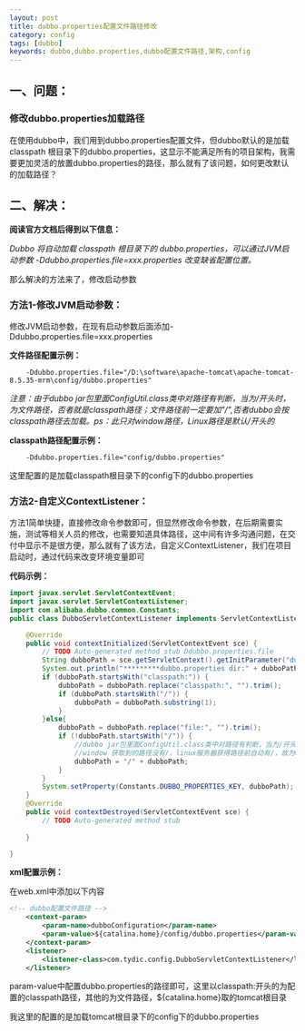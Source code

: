 ```yaml
---
layout: post
title: dubbo.properties配置文件路径修改
category: config
tags: [dubbo]
keywords: dubbo,dubbo.properties,dubbo配置文件路径,架构,config
---
```

## 一、问题：
### 修改dubbo.properties加载路径
在使用dubbo中，我们用到dubbo.properties配置文件，但dubbo默认的是加载classpath 根目录下的dubbo.properties，这显示不能满足所有的项目架构，我需要更加灵活的放置dubbo.properties的路径，那么就有了该问题，如何更改默认的加载路径？

## 二、解决：
**阅读官方文档后得到以下信息：**

*Dubbo 将自动加载 classpath 根目录下的 dubbo.properties，可以通过JVM启动参数 -Ddubbo.properties.file=xxx.properties 改变缺省配置位置。*

那么解决的方法来了，修改启动参数
### 方法1-修改JVM启动参数：

修改JVM启动参数，在现有启动参数后面添加-Ddubbo.properties.file=xxx.properties

**文件路径配置示例：**
```
    -Ddubbo.properties.file="/D:\software\apache-tomcat\apache-tomcat-8.5.35-mrm\config/dubbo.properties"
```
*注意：由于dubbo jar包里面ConfigUtil.class类中对路径有判断，当为/开头时，为文件路径，否者就是classpath路径；文件路径前一定要加"/",否者dubbo会按classpath路径去加载。ps：此只对window路径，Linux路径是默认/开头的*

**classpath路径配置示例：**
```
    -Ddubbo.properties.file="config/dubbo.properties"
```
这里配置的是加载classpath根目录下的config下的dubbo.properties

### 方法2-自定义ContextListener：
方法1简单快捷，直接修改命令参数即可，但显然修改命令参数，在后期需要实施，测试等相关人员的修改，也需要知道具体路径，这中间有许多沟通问题，在交付中显示不是很方便，那么就有了该方法，自定义ContextListener，我们在项目启动时，通过代码来改变环境变量即可

**代码示例：**
```java
import javax.servlet.ServletContextEvent;
import javax.servlet.ServletContextListener;
import com.alibaba.dubbo.common.Constants;
public class DubboServletContextListener implements ServletContextListener  {

	@Override
	public void contextInitialized(ServletContextEvent sce) {
		// TODO Auto-generated method stub Ddubbo.properties.file
		String dubboPath = sce.getServletContext().getInitParameter("dubboConfiguration");
		System.out.println("*********dubbo.properties dir:" + dubboPath);
		if (dubboPath.startsWith("classpath:")) {
			dubboPath = dubboPath.replace("classpath:", "").trim();
			if (dubboPath.startsWith("/")) {
				dubboPath = dubboPath.substring(1);
			}
		}else{
			dubboPath = dubboPath.replace("file:", "").trim();
			if (!dubboPath.startsWith("/")) {
				//dubbo jar包里面ConfigUtil.class类中对路径有判断，当为/开头时，为文件路径，否者就是classpath路径 
				//window 获取到的路径没有/，linux服务器获得路径前自动有/，故为window路径补个/
				dubboPath = "/" + dubboPath; 
			}
		}
        System.setProperty(Constants.DUBBO_PROPERTIES_KEY, dubboPath);
	}
	@Override
	public void contextDestroyed(ServletContextEvent sce) {
		// TODO Auto-generated method stub
		
	}

}
```

**xml配置示例：**

在web.xml中添加以下内容
```xml
<!-- dubbo配置文件路径 -->
	<context-param>
	    <param-name>dubboConfiguration</param-name>
	    <param-value>${catalina.home}/config/dubbo.properties</param-value>
	</context-param>
	<listener>
	    <listener-class>com.tydic.config.DubboServletContextListener</listener-class>
	</listener>
```
param-value中配置dubbo.properties的路径即可，这里以classpath:开头的为配置的classpath路径，其他的为文件路径，${catalina.home}取的tomcat根目录

我这里的配置的是加载tomcat根目录下的config下的dubbo.properties